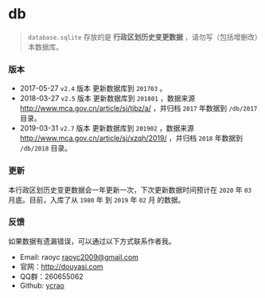 # db

>   `database.sqlite` 存放的是 **行政区划历史变更数据** ，请勿写（包括增删改）本数据库。


### 版本

- 2017-05-27 `v2.4` 版本 更新数据库到 `201703` 。
- 2018-03-27 `v2.5` 版本 更新数据库到 `201801` ，数据来源 http://www.mca.gov.cn/article/sj/tjbz/a/ ，并归档 `2017` 年数据到 `/db/2017` 目录。
- 2019-03-31 `v2.7` 版本 更新数据库到 `201902` ，数据来源 http://www.mca.gov.cn/article/sj/xzqh/2019/ ，并归档 `2018` 年数据到 `/db/2018` 目录。

### 更新

本行政区划历史变更数据会一年更新一次，下次更新数据时间预计在 `2020` 年 `03` 月底。目前，入库了从 `1980` 年 到 `2019` 年 `02` 月 的数据。

### 反馈

如果数据有遗漏错误，可以通过以下方式联系作者我。

- Email: raoyc <raoyc2009@gmail.com>
- 官网：http://douyasi.com
- QQ群：260655062
- Github: [ycrao](https://github.com/ycrao)
